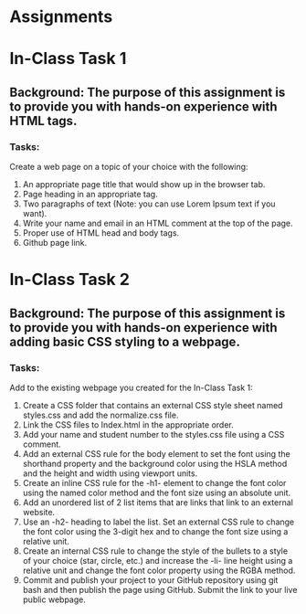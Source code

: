 # Assignments

<h1> In-Class Task 1 </h1>

<h2>Background: The purpose of this assignment is to provide you with hands-on experience with HTML tags.</h2>

<h3>Tasks:</h3>
  <p>Create a web page on a topic of your choice with the following:</p>
  <ol>
    <li>An appropriate page title that would show up in the browser tab.</li>
    <li>Page heading in an appropriate tag.</li>
    <li>Two paragraphs of text (Note: you can use Lorem Ipsum text if you want).</li>
    <li>Write your name and email in an HTML comment at the top of the page.</li>
    <li>Proper use of HTML head and body tags.</li>
    <li>Github page link.</li>
  </ol>

<h1> In-Class Task 2 </h1>

<h2>Background: The purpose of this assignment is to provide you with hands-on experience with adding basic CSS styling to a webpage.</h2>

<h3>Tasks:</h3>
  <p>Add to the existing webpage you created for the In-Class Task 1:</p>
    <ol>
    <li>Create a CSS folder that contains an external CSS style sheet named styles.css and add the normalize.css file.</li>
    <li>Link the CSS files to Index.html in the appropriate order.</li>
    <li>Add your name and student number to the styles.css file using a CSS comment.</li>
    <li>Add an external CSS rule for the body element to set the font using the shorthand property and the background color using the HSLA method and the height and width using viewport units.</li>
    <li>Create an inline CSS rule for the -h1- element to change the font color using the named color method and the font size using an absolute unit.</li>
    <li>Add an unordered list of 2 list items that are links that link to an external website.</li>
    <li>Use an -h2- heading to label the list.  Set an external CSS rule to change the font color using the 3-digit hex and to change the font size using a relative unit.</li>
    <li>Create an internal CSS rule to change the style of the bullets to a style of your choice (star, circle, etc.) and increase the -li- line height using a relative unit and change the font color property using the RGBA method.</li>
    <li>Commit and publish your project to your GitHub repository using git bash and then publish the page using GitHub.  Submit the link to your live public webpage.</li>
    </ol>
